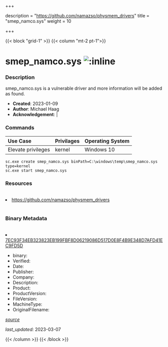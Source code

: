+++

description = "https://github.com/namazso/physmem_drivers"
title = "smep_namco.sys"
weight = 10

+++


{{< block "grid-1" >}}
{{< column "mt-2 pt-1">}}




# smep_namco.sys ![:inline](/images/twitter_verified.png) 



### Description


smep_namco.sys is a vulnerable driver and more information will be added as found.


- **Created**: 2023-01-09
- **Author**: Michael Haag
- **Acknowledgement**:  | [](https://twitter.com/)

### Commands

| Use Case | Privilages | Operating System | 
|:---- | ---- | ---- |
| Elevate privileges | kernel | Windows 10 |

```
sc.exe create smep_namco.sys binPath=C:\windows\temp\smep_namco.sys type=kernel
sc.exe start smep_namco.sys
```

### Resources
<br>


<li><a href=" https://github.com/namazso/physmem_drivers"> https://github.com/namazso/physmem_drivers</a></li>


<br>


### Binary Metadata
<br>



<li><a href="https://www.virustotal.com/gui/file/7EC93F34EB323823EB199FBF8D06219086D517D0E8F4B9E348D7AFD41EC9FD5D">7EC93F34EB323823EB199FBF8D06219086D517D0E8F4B9E348D7AFD41EC9FD5D</a></li>



- binary: 
- Verified: 
- Date: 
- Publisher: 
- Company: 
- Description: 
- Product: 
- ProductVersion: 
- FileVersion: 
- MachineType: 
- OriginalFilename: 

[*source*](https://github.com/magicsword-io/LOLDrivers/tree/main/yaml/smep_namco.sys.yml)

*last_updated:* 2023-03-07


{{< /column >}}
{{< /block >}}
